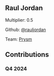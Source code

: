 
## Raul Jordan
Multiplier: 0.5

Github: [@rauljordan](https://github.com/rauljordan)

Team: [Prysm](https://github.com/Prysmaticlabs/Prysm/pulls?q=author%3Arauljordan)

## Contributions

### Q4 2024

